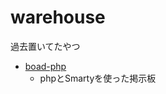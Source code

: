 # warehouse
過去置いてたやつ

* [boad-php](https://github.com/masuni/warehouse/tree/master/board-php)
  - phpとSmartyを使った掲示板
